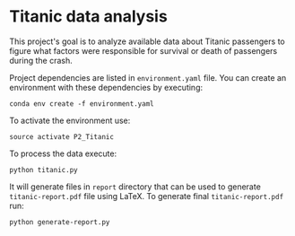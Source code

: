 # Titanic data analysis

This project's goal is to analyze available data about Titanic passengers to figure 
what factors were responsible for survival or death of passengers during the crash.

Project dependencies are listed in ``environment.yaml`` file.
You can create an environment with these dependencies by executing:
```
conda env create -f environment.yaml
```
To activate the environment use:
```
source activate P2_Titanic
```
To process the data execute:
```
python titanic.py
```
It will generate files in ``report`` directory that can be used 
to generate ``titanic-report.pdf`` file using LaTeX.
To generate final ``titanic-report.pdf`` run:
```
python generate-report.py
```
